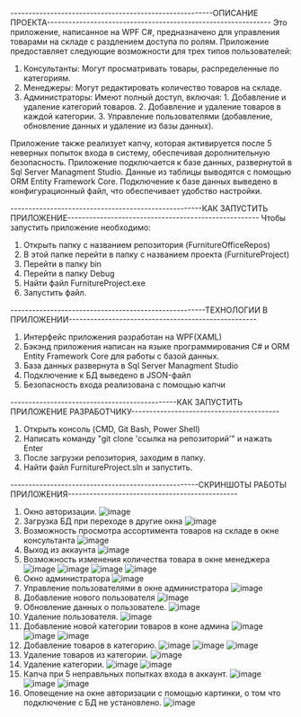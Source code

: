 --------------------------------------------------------ОПИСАНИЕ ПРОЕКТА--------------------------------------------------------------
Это приложение, написанное на WPF C#, предназначено для управления товарами на складе с раздлением доступа по ролям. 
Приложение предоставляет следующие возможности для трех типов пользователей:
  1) Консультанты: Могут просматривать товары, распределенные по категориям.
  2) Менеджеры: Могут редактировать количество товаров на складе.
  3) Администраторы: Имеют полный доступ, включая:
    1. Добавление и удаление категорий товаров.
    2. Добавление и удаление товаров в каждой категории.
    3. Управление пользователями (добавление, обновление данных и удаление из базы данных).
     
Приложение также реализует капчу, которая активируется после 5 неверных попыток входа в систему, обеспечивая доролнительную безопасность.
Приложение подключается к базе данных, развернутой в Sql Server Managment Studio. Данные из таблицы выводятся с помощью ORM Entity Framework Core. Подключение к базе данных выведено в конфигурационный файл, что обеспечивает удобство настройки. 

-----------------------------------------------------КАК ЗАПУСТИТЬ ПРИЛОЖЕНИЕ-----------------------------------------------------
Чтобы запустить приложение необходимо:
1) Открыть папку с названием репозитория (FurnitureOfficeRepos)
2) В этой папке перейти в папку с названием проекта (FurnitureProject)
3) Перейти в папку bin
4) Перейти в папку Debug
5) Найти файл FurnitureProject.exe
6) Запустить файл.

------------------------------------------------------ТЕХНОЛОГИИ В ПРИЛОЖЕНИИ----------------------------------------------------
1) Интерфейс приложения разработан на WPF(XAML)
2) Бэкэнд приложения написан на языке программирования C# и ORM Entity Framework Core для работы с базой данных.
3) База данных развернута в Sql Server Managment Studio
4) Подключение к БД выведено в JSON-файл
5) Безопасность входа реализована с помощью капчи

----------------------------------------------КАК ЗАПУСТИТЬ ПРИЛОЖЕНИЕ РАЗРАБОТЧИКУ-----------------------------------------
1) Открыть консоль (CMD, Git Bash, Power Shell)
2) Написать команду "git clone 'ссылка на репозиторий'" и нажать Enter
3) После загрузки репозитория, заходим в папку.
4) Найти файл FurnitureProject.sln и запустить.

----------------------------------------------------СКРИНШОТЫ РАБОТЫ ПРИЛОЖЕНИЯ-----------------------------------------------
1) Окно авторизации.
![image](https://github.com/user-attachments/assets/f6adfc36-9443-48f4-9799-ebde03e6c145)
2) Загрузка БД при переходе в другие окна
![image](https://github.com/user-attachments/assets/03323e6e-8d40-45f6-9b7f-01890f3f0d8c)
3) Возможность просмотра ассортимента товаров на складе в окне консультанта
![image](https://github.com/user-attachments/assets/b73ffa7b-b6f6-4a47-a048-bf382380068f) 
4) Выход из аккаунта
![image](https://github.com/user-attachments/assets/0a4635b6-090e-40d4-bbe3-9a84f865af13)
5) Возможность изменения количества товара в окне менеджера
![image](https://github.com/user-attachments/assets/7117ae98-f2c3-4b8c-bd56-a68fbc0c1410)
![image](https://github.com/user-attachments/assets/35b64dff-d31b-4416-a3eb-b0982159c8fd)
![image](https://github.com/user-attachments/assets/19c3551b-0653-47b1-8129-ddaa513b3ec5)
![image](https://github.com/user-attachments/assets/59138990-ebb3-4492-a8e6-c19914a2c7d6)
6) Окно администратора
![image](https://github.com/user-attachments/assets/2bf14ca4-81f8-47a2-a65b-2cfaefe7beb5)
7) Управление пользователями в окне администратора
![image](https://github.com/user-attachments/assets/b6f09f2d-bd59-4bcb-b325-06a14c104482)
8) Добавление нового пользователя
![image](https://github.com/user-attachments/assets/48a9996c-b4de-483e-a0d8-f9ddf90f834a)
9) Обновление данных о пользователе.
![image](https://github.com/user-attachments/assets/5d5d4958-22d2-4ae3-ae69-a424657f827d)
10) Удаление пользователя.
![image](https://github.com/user-attachments/assets/75612bbe-8223-4888-b400-acaee6af57f7)
11) Добавление новой категории товаров в коне админа
![image](https://github.com/user-attachments/assets/55aa7c57-a91e-4675-bc25-2ac9c6bce4fb)
![image](https://github.com/user-attachments/assets/11715ac0-e151-49a9-aa1c-6f4e311e0db4)
![image](https://github.com/user-attachments/assets/2af3e2e9-451d-4cb2-9e02-26b62ef22c03)
12) Добавление товаров в категорию.
![image](https://github.com/user-attachments/assets/4117e665-2edc-47f4-9b20-f4ef7bf47ec9)
![image](https://github.com/user-attachments/assets/e7f8a822-508e-4475-a5bf-74c20e42cd04)
![image](https://github.com/user-attachments/assets/be8d6b28-4c38-4da2-9ab0-0691150b7189)
13) Удаление товаров из категории.
![image](https://github.com/user-attachments/assets/30c27532-17c6-4728-a4c2-9fa424637639)
14) Удаление категории.
![image](https://github.com/user-attachments/assets/3ce82199-fc80-4a50-a4c2-953555014313)
![image](https://github.com/user-attachments/assets/134d12a6-b3e0-44f7-8ad3-eadeae7e949a)
15) Капча при 5 неправльных попытках входа в аккаунт.
![image](https://github.com/user-attachments/assets/0efeea5c-07b3-4c30-beee-e65f5ceef21f)
![image](https://github.com/user-attachments/assets/0a874deb-5f81-44cf-9b0e-adcbdbb17727)
![image](https://github.com/user-attachments/assets/19fb6379-f662-4f17-87c8-966be98a1f17)
16) Оповещение на окне авторизации с помощью картинки, о том что подключение с БД не установлено.
![image](https://github.com/user-attachments/assets/fb388bc0-1d50-4c47-9325-c5173771394a)





























